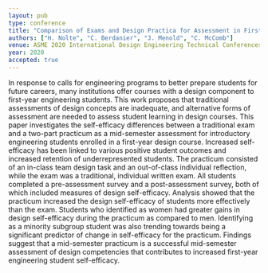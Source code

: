 ```yaml
---
layout: pub
type: conference
title: "Comparison of Exams and Design Practica for Assessment in First Year Engineering Design Courses"
authors: ["H. Nolte", "C. Berdanier", "J. Menold", "C. McComb"]
venue: ASME 2020 International Design Engineering Technical Conferences and Computers and Information in Engineering Conference
year: 2020
accepted: true
---
```

In response to calls for engineering programs to better prepare students for future careers, many institutions offer courses with a design component to first-year engineering students. This work proposes that traditional assessments of design concepts are inadequate, and alternative forms of assessment are needed to assess student learning in design courses. This paper investigates the self-efficacy differences between a traditional exam and a two-part practicum as a mid-semester assessment for introductory engineering students enrolled in a first-year design course. Increased self-efficacy has been linked to various positive student outcomes and increased retention of underrepresented students. The practicum consisted of an in-class team design task and an out-of-class individual reflection, while the exam was a traditional, individual written exam. All students completed a pre-assessment survey and a post-assessment survey, both of which included measures of design self-efficacy. Analysis showed that the practicum increased the design self-efficacy of students more effectively than the exam. Students who identified as women had greater gains in design self-efficacy during the practicum as compared to men. Identifying as a minority subgroup student was also trending towards being a significant predictor of change in self-efficacy for the practicum. Findings suggest that a mid-semester practicum is a successful mid-semester assessment of design competencies that contributes to increased first-year engineering student self-efficacy.
